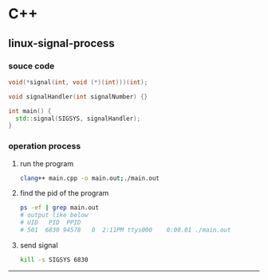 # C++

## linux-signal-process

### souce code

```c++
void(*signal(int, void (*)(int)))(int);
```

```c++
void signalHandler(int signalNumber) {}

int main() {
  std::signal(SIGSYS, signalHandler);
}
```

### operation process

1. run the program

   ```bash
   clang++ main.cpp -o main.out;./main.out 
   ```

2. find the pid of the program

   ```bash
   ps -ef | grep main.out
   # output like below
   # UID   PID  PPID
   # 501  6830 94578   0  2:11PM ttys000    0:00.01 ./main.out
   ```

3. send signal

   ```bash
   kill -s SIGSYS 6830
   ```

***

